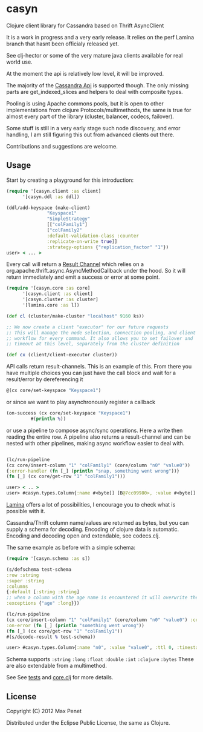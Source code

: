 # casyn

Clojure client library for Cassandra based on Thrift AsyncClient

It is a work in progress and a very early release.
It relies on the perf Lamina branch that hasnt been officialy released yet.

See clj-hector or some of the very mature java clients available for real world use.

At the moment the api is relatively low level, it will be improved.

The majority of the [Cassandra Api](http://wiki.apache.org/cassandra/API) is
supported though.
The only missing parts are get_indexed_slices and helpers to deal with
composite types.

Pooling is using Apache commons pools, but it is open to other
implementations from clojure Protocols/multimethods, the same is true for almost
every part of the library (cluster, balancer, codecs, failover).

Some stuff is still in a very early stage such node discovery, and
error handling, I am still figuring this out from advanced clients out there.

Contributions and suggestions are welcome.

## Usage

   Start by creating a playground for this introduction:

   ```clojure
(require '[casyn.client :as client]
         '[casyn.ddl :as ddl])

(ddl/add-keyspace (make-client)
                  "Keyspace1"
                  "SimpleStrategy"
                  [["colFamily1"]
                  ["colFamily2"
                  :default-validation-class :counter
                  :replicate-on-write true]]
                  :strategy-options {"replication_factor" "1"})
user> < ... >
   ```

   Every call will return a [Result Channel](https://github.com/ztellman/lamina/wiki/Result-Channels) which relies on a
   org.apache.thrift.async.AsyncMethodCallback under the hood. So it
   will return immediately and emit a success or error at some point.

   ```clojure
(require '[casyn.core :as core]
         '[casyn.client :as client]
         '[casyn.cluster :as cluster]
         '[lamina.core :as l])

(def cl (cluster/make-cluster "localhost" 9160 ks))

;; We now create a client "executor" for our future requests
;; This will manage the node selection, connection pooling, and client
;; workflow for every command. It also allows you to set failover and
;; timeout at this level, separately from the cluster definition

(def cx (client/client-executor cluster))
```

   API calls return result-channels.
   This is an example of this. From there you have multiple choices
   you can just have the call block and wait for a result/error by dereferencing it

   ```clojure
   @(cx core/set-keyspace "Keyspace1")
   ```

   or since we want to play asynchronously register a callback

   ```clojure
(on-success (cx core/set-keyspace "Keyspace1")
            #(println %))
   ```

   or use a pipeline to compose async/sync operations.
   Here a write then reading the entire row.
   A pipeline also returns a result-channel and can be nested with other
   pipelines, making async workflow easier to deal with.

   ```clojure

(lc/run-pipeline
  (cx core/insert-column "1" "colFamily1" (core/column "n0" "value0"))
  {:error-handler (fn [_] (println "snap, something went wrong"))}
  (fn [_] (cx core/get-row "1" "colFamily1")))

user> < .. >
user> #casyn.types.Column{:name #<byte[] [B@7cc09980>, :value #<byte[] [B@489de27c>, :ttl 0, :timestamp 1332535710069564}
  ```

  [Lamina](https://github.com/ztellman/lamina) offers a lot of possibilities, I encourage you to check what is possible with it.


  Cassandra/Thrift column name/values are returned as bytes, but you can supply a schema for
  decoding.
  Encoding of clojure data is automatic.
  Encoding and decoding open and extendable, see codecs.clj.

  The same example as before with a simple schema:

  ```clojure
(require '[casyn.schema :as s])

(s/defschema test-schema
  :row :string
  :super :string
  :columns
{:default [:string :string]
 ;; when a column with the age name is encountered it will overwrite the defaults for decoding
 :exceptions {"age" :long}})

(lc/run-pipeline
  (cx core/insert-column "1" "colFamily1" (core/column "n0" "value0") :consistency :all)
  :on-error (fn [_] (println "something went wrong"))
  (fn [_] (cx core/get-row "1" "colFamily1"))
  #(s/decode-result % test-schema))

 user> #casyn.types.Column{:name "n0", :value "value0", :ttl 0, :timestamp 1332536503948650}
   ```

   Schema supports `:string` `:long`  `:float`  `:double` `:int`  `:clojure` `:bytes`
   These are also extendable from a multimethod.

   See See [tests](https://github.com/mpenet/casyn/blob/master/test/casyn/test/core.clj) and  [core.clj](https://github.com/mpenet/casyn/blob/master/src/casyn/core.clj) for more details.


## License

Copyright (C) 2012 Max Penet

Distributed under the Eclipse Public License, the same as Clojure.
